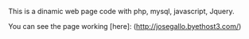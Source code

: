 This is a dinamic web page code with php, mysql, javascript, Jquery.

You can see the page working [here]: (http://josegallo.byethost3.com/) 